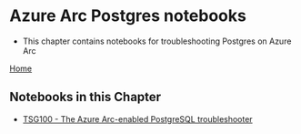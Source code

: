 # Azure Arc Postgres notebooks

- This chapter contains notebooks for troubleshooting Postgres on Azure Arc



[Home](../readme.md)

## Notebooks in this Chapter

 - [TSG100 - The Azure Arc-enabled PostgreSQL troubleshooter](../postgres/tsg100-troubleshoot-postgres.ipynb)
